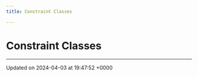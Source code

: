```yaml
---
title: Constraint Classes

---
```


# Constraint Classes








-------------------------------

Updated on 2024-04-03 at 19:47:52 +0000